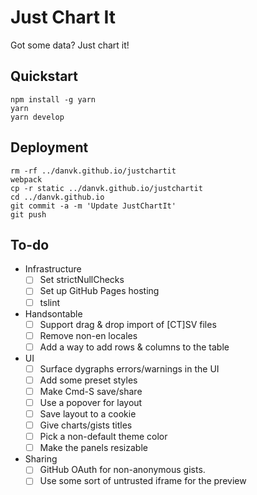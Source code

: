 # Just Chart It

Got some data? Just chart it!

## Quickstart

    npm install -g yarn
    yarn
    yarn develop

## Deployment

    rm -rf ../danvk.github.io/justchartit
    webpack
    cp -r static ../danvk.github.io/justchartit
    cd ../danvk.github.io
    git commit -a -m 'Update JustChartIt'
    git push

## To-do

- Infrastructure
  - [ ] Set strictNullChecks
  - [ ] Set up GitHub Pages hosting
  - [ ] tslint
- Handsontable
  - [ ] Support drag & drop import of [CT]SV files
  - [ ] Remove non-en locales
  - [ ] Add a way to add rows & columns to the table
- UI
  - [ ] Surface dygraphs errors/warnings in the UI
  - [ ] Add some preset styles
  - [ ] Make Cmd-S save/share
  - [ ] Use a popover for layout
  - [ ] Save layout to a cookie
  - [ ] Give charts/gists titles
  - [ ] Pick a non-default theme color
  - [ ] Make the panels resizable
- Sharing
  - [ ] GitHub OAuth for non-anonymous gists.
  - [ ] Use some sort of untrusted iframe for the preview
